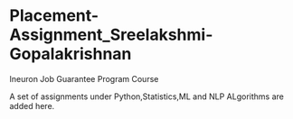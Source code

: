 # Placement-Assignment_Sreelakshmi-Gopalakrishnan
Ineuron Job Guarantee Program Course

A set of assignments under Python,Statistics,ML and NLP ALgorithms are added here.
